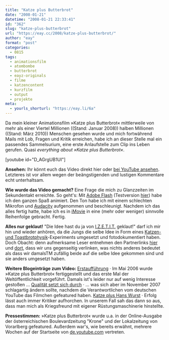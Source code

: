 ```yaml
---
title: "Katze plus Butterbrot"
date: "2008-01-21"
datetime: "2008-01-21 22:33:41"
id: "362"
slug: "katze-plus-butterbrot"
url: "https://eay.cc/2008/katze-plus-butterbrot/"
author: "eay"
format: "post"
categories:
  - 0815
tags:
  - animationsfilm
  - atombombe
  - butterbrot
  - eayz-originals
  - filme
  - katzencontent
  - kurzfilm
  - output
  - projekte
meta:
  - yourls_shorturl: "https://eay.li/6a"
---
```


Da mein kleiner Animationsfilm »Katze plus Butterbrot« mittlerweile von mehr als einer Viertel Millionen ((Stand: Januar 2008)) halben Millionen ((Stand: März 2010)) Menschen gesehen wurde und mich fortwährend Mails mit Lob, Fragen und Kritik erreichen, habe ich an dieser Stelle mal ein passendes Sammelsurium, eine erste Anlaufstelle zum Clip ins Leben gerufen. Quasi _everything about »Katze plus Butterbrot«_.

\[youtube id="D\_AGrgUB1UI"\]

**Ansehen:** Ihr könnt euch das Video direkt hier oder [bei YouTube ansehen](http://de.youtube.com/watch?v=D_AGrgUB1UI). Letzteres ist vor allem wegen der beängstigenden und lustigen Kommentare echt unterhaltsam.

**Wie wurde das Video gemacht?** Eine Frage die mich zu Glanzzeiten im Sekundentakt erreichte. So geht's: Mit [Adobe Flash](http://www.adobe.com/de/products/flash/) (Testversion [hier](http://www.adobe.com/go/tryflash_de)) habe ich den ganzen Spaß animiert. Den Ton habe ich mit einem schlechten Mikrofon und [Audacity](http://audacity.sourceforge.net/) aufgenommen und beschleunigt. Nachdem ich das alles fertig hatte, habe ich es in [iMovie](http://www.apple.com/de/ilife/imovie/) in eine (mehr oder weniger) sinnvolle Reihenfolge gebracht. Fertig.

**Alles nur geklaut!** "Die Idee hast du ja von [I.Z.E.T.I.T.](http://www.izetit.de/) geklaut!" darf ich mir hin und wieder anhören, da die Jungs die selbe Idee in Form eines [Katzen- und Toastbrotphysik](http://www.izetit.de/index_projekte.php?page=projekte/16/p16)\-Experiments umgesetzt und fotodokumentiert haben. Doch Obacht: denn aufmerksame Leser entnehmen den Partnerlinks [hier](http://eay.cc/links/) und [dort](http://www.izetit.de/), dass wir uns gegenseitig verlinken, was nichts anderes bedeutet als dass wir damalsTM zufällig beide auf die selbe Idee gekommen sind und sie anders umgesetzt haben.

**Weitere Blogeinträge zum Video:** [Erstaufführung](http://eay.cc/blog/2006/05/katze_plus_butt.shtml) · Im Mai 2006 wurde »Katze plus Butterbrot« fertiggestellt und das erste Mal der Weltöffentlichkeit vorgeführt. Damals ist's leider nur auf wenig Interesse gestoßen ... [Qualität setzt sich durch](//eay.cc/2007/qualitat-setzt-sich-durch/) · ... was sich aber im November 2007 schlagartig ändern sollte, nachdem die Verantwortlichen vom deutschen YouTube das Filmchen gefeatured haben. [Katze plus Hans Wurst](//eay.cc/2007/katze-plus-hans-wurst/) · Erfolg lässt auch immer Kritiker aufhorchen. In unserem Fall sah das dann so aus, dass man mich als Kriegsfreund mit eigener Rüstungsmaschinerie hinstellte.

**Pressestimmen:** »Katze plus Butterbrot« wurde u.a. in der Online-Ausgabe der österreichischen Boulevardzeitung "Krone" und der Lokalzeitung von Vorarlberg gefeatured. Außerdem war's, wie bereits erwähnt, mehrere Wochen auf der Startseite von [de.youtube.com](http://de.youtube.com/) vertreten.
